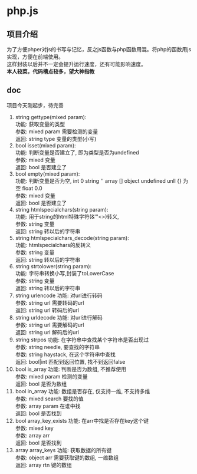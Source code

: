 # php.js
## 项目介绍
为了方便phper对js的书写与记忆，反之js函数与php函数用混。将php的函数用js实现，方便在前端使用。\
这样封装以后并不一定会提升运行速度，还有可能影响速度。\
**本人较菜，代码槽点较多，望大神指教**
## doc
项目今天刚起步，待完善
1. string gettype(mixed param):\
功能: 获取变量的类型\
参数: mixed param 需要检测的变量\
返回: string type 变量的类型(小写)
2. bool isset(mixed param):\
功能: 判断变量是否建立了, 即为类型是否为undefined\
参数: mixed 变量\
返回: bool 是否建立了
3. bool empty(mixed param):\
功能: 判断变量是否为空, int 0  string '' array [] object undefined unll {} 为空 float 0.0\
参数: mixed 变量\
返回: bool 是否建立了
4. string htmlspecialchars(string param):\
功能: 用于string的html特殊字符(&'"<>)转义, \
参数: string 变量\
返回: string 转以后的字符串
5. string htmlspecialchars_decode(string param):\
功能: htmlspecialchars的反转义 \
参数: string 变量\
返回: string 转以后的字符串
6. string strtolower(string param):\
功能: 字符串转换小写,封装了toLowerCase\
参数: string 变量\
返回: string 转以后的字符串
7. string urlencode
功能: 对url进行转码\
参数: string url 需要转码的url\
返回: string url 转码后的url
8. string urldecode
功能: 对url进行解码\
参数: string url 需要解码的url\
返回: string url 解码后的url
9. string strpos
功能: 在字符串中查找某个字符串是否出现过\
参数: string needle, 要查找的字符串\
参数: string haystack, 在这个字符串中查找\
返回: bool|int 匹配到返回位置, 找不到返回false
10. bool is_array
功能: 判断是否为数组, 不推荐使用\
参数: mixed param 检测的变量\
返回: bool 是否为数组
11. bool in_array
功能: 数组是否存在, 仅支持一维, 不支持多维\
参数: mixed search 要找的值\
参数: array param 在谁中找\
返回: bool 是否找到
12. bool array_key_exists
功能: 在arr中找是否存在key这个键\
参数: mixed key\
参数: array arr\
返回: bool 是否找到
13. array array_keys
功能: 获取数据的所有键\
参数: object arr 需要获取键的数组, 一维数组\
返回: array rtn 键的数组




  

